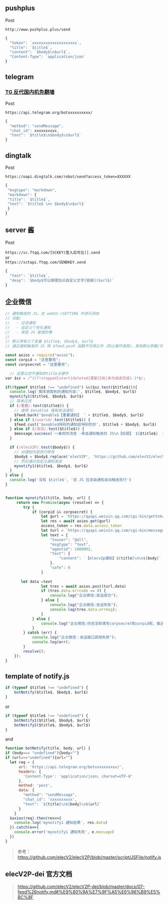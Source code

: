 ## pushplus

Post

`http://www.pushplus.plus/send`

```js
{
  "token": `xxxxxxxxxxxxxxxxxxxx`,
  "title": `$title$`,
  "content": `$body$\n$url$`,
  "Content-Type": `application/json`
}
```

## telegram

### [TG 反代国内机免翻墙](https://github.com/Oreomeow/VIP/blob/main/Conf/Vtop/notify/TGNginx.md#elecv2p-%E4%BD%BF%E7%94%A8-tg-%E9%80%9A%E7%9F%A5tg-%E5%8F%8D%E4%BB%A3%E5%9B%BD%E5%86%85%E6%9C%BA%E5%85%8D%E7%BF%BB%E5%A2%99)

Post

`https://api.telegram.org/botxxxxxxxxxx/`

```js
{
  "method": "sendMessage",
  "chat_id": xxxxxxxxxx,
  "text": `$title$\n$body$\n$url$`
}
```

## dingtalk

Post

`https://oapi.dingtalk.com/robot/send?access_token=XXXXXX`

```js
{ 
 "msgtype": "markdown", 
 "markdown": { 
 "title": `$title$`, 
 "text": `$title$ \n> $body$\n$url$`  
 } 
}
```

## server 酱

Post

`https://sc.ftqq.com/[SCKEY(登入后可见)].send`  
or  
`https://sctapi.ftqq.com/SENDKEY.send`

```js
{
  "text": `$title$`,
  "desp": `$body$可以随便加点自定义文字[链接]($url$)`
}
```

## 企业微信

``` js
// 通知触发的 JS，在 webUI->SETTING 中进行添加
// 功能:
//   - 过滤通知
//   - 自定义个性化通知
//   - 其他 JS 能做的事
//
// 默认带有三个变量 $title$, $body$, $url$
// 通过通知触发的 JS 除 $feed.push 函数不可用之外（防止循环调用），其他默认参数/环境变量都可以直接使用（具体查看: https://github.com/elecV2/elecV2P-dei/tree/master/docs/04-JS.md）

const axios = require("axios");
const corpid = "这里要改";
const corpsecret = "这里要改";

  // 这里过滤不通知的title关键字
var $sz = /^((?!stopped|start|deleted|更新订阅|本次阅读完成).)*$/;

if((typeof $title$ !== "undefined") &&($sz.test($title$))){
  console.log('脚本获取到的通知内容:', $title$, $body$, $url$)
  mynotify1($title$, $body$, $url$)
  // 简单过滤
  if (/重要/.test($title$)) {
    // 使用 $enable$ 强制发送通知 
    $feed.bark('$enable$【重要通知】 ' + $title$, $body$, $url$)
  } else if (/userid/.test($title$)) {
    $feed.cust('$enable$特别的通知给特别的你', $title$ + $body$, $url$)
  } else if (/测试/.test($title$)) {
    $message.success(`一条网页消息 -来自通知触发的 JS\n【标题】 ${$title$} 【内容】 ${$body$}\n${$url$}`, 0)
  }

  if (/elecV2P/.test($body$)) {
    // 对通知内容进行修改
    $body$ = $body$.replace('elecV2P', 'https://github.com/elecV2/elecV2P')
    // 然后通过自定义通知发送
    mynotify1($title$, $body$, $url$)
  }
} else {
  console.log('没有 $title$', '该 JS 应该由通知自动触发执行')
}


function mynotify1(title, body, url) {
     return new Promise(async (resolve) => {
        try {
            if (corpid && corpsecret) {
                let gurl = `https://qyapi.weixin.qq.com/cgi-bin/gettoken?corpid=${corpid}&corpsecret=${corpsecret}`
                let res = await axios.get(gurl)
                access_token = res.data.access_token
                let turl = `https://qyapi.weixin.qq.com/cgi-bin/message/send?access_token=${access_token}`
                let text = {
                    "touser": "@all",
                    "msgtype": "text",
                    "agentid": 1000002,
                    "text": {
                        "content": `【elecv2p通知】${title}\n\n${body}`
                    },
                    "safe": 0
                }
      
       let data =text
                let tres = await axios.post(turl,data)
                if (tres.data.errcode == 0) {
                    console.log("企业微信:发送成功");
                } else {
                    console.log("企业微信:发送失败");
                    console.log(tres.data.errmsg);
                }
            } else {
                console.log("企业微信:你还没有填写corpsecret和corpid呢，推送个锤子🔨");
            }
        } catch (err) {
            console.log("企业微信：发送接口调用失败");
            console.log(err);
        }
        resolve();
    });
}
```

## template of notify.js

``` js
if (typeof $title$ !== "undefined") {
    botNotify($title$, $body$, $url$)
}
```

or

``` js
if (typeof $title$ !== "undefined") {
    botNotify1($title$, $body$, $url$)
    botNotify2($title$, $body$, $url$)
}
```

and

``` js
function botNotify(title, body, url) {
if (body=== "undefined"){body=""}
if (url==="undefined"){url=""}
  let req = {
      url: 'https://api.telegram.org/botxxxxxxxxxx/',
      headers: {
        'Content-Type': 'application/json; charset=UTF-8'
      },
      method: 'post',
      data: {
        "method": "sendMessage",
        "chat_id": 'xxxxxxxxxx',
        "text": `${title}\n${body}\n${url}`
      }
    }
  $axios(req).then(res=>{
    console.log('mynotify1 通知结果', res.data)
  }).catch(e=>{
    console.error('mynotify1 通知失败', e.message)
  })
}

```

> 参考：<https://github.com/elecV2/elecV2P/blob/master/script/JSFile/notify.js>

## elecV2P-dei 官方文档

> <https://github.com/elecV2/elecV2P-dei/blob/master/docs/07-feed%26notify.md#%E9%80%9A%E7%9F%A5%E6%96%B9%E5%BC%8F>

